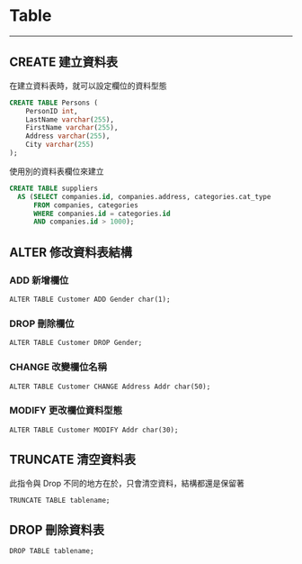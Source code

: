# Table

---

## CREATE 建立資料表

在建立資料表時，就可以設定欄位的資料型態

```SQL
CREATE TABLE Persons (
    PersonID int,
    LastName varchar(255),
    FirstName varchar(255),
    Address varchar(255),
    City varchar(255) 
);
```

使用別的資料表欄位來建立

```SQL
CREATE TABLE suppliers
  AS (SELECT companies.id, companies.address, categories.cat_type
      FROM companies, categories
      WHERE companies.id = categories.id
      AND companies.id > 1000);
```

## ALTER 修改資料表結構

### ADD 新增欄位

```
ALTER TABLE Customer ADD Gender char(1);
```

### DROP 刪除欄位

```
ALTER TABLE Customer DROP Gender;
```

### CHANGE 改變欄位名稱

```
ALTER TABLE Customer CHANGE Address Addr char(50);
```

### MODIFY 更改欄位資料型態

```
ALTER TABLE Customer MODIFY Addr char(30);
```

## TRUNCATE 清空資料表

此指令與 Drop 不同的地方在於，只會清空資料，結構都還是保留著

```
TRUNCATE TABLE tablename;
```

## DROP 刪除資料表

```
DROP TABLE tablename;
```



